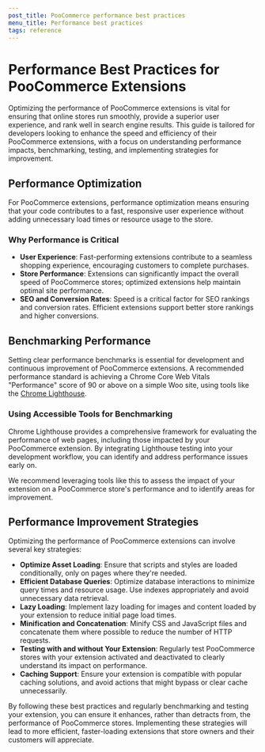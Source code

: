 ```yaml
---
post_title: PooCommerce performance best practices
menu_title: Performance best practices
tags: reference
---
```


# Performance Best Practices for PooCommerce Extensions

Optimizing the performance of PooCommerce extensions is vital for ensuring that online stores run smoothly, provide a superior user experience, and rank well in search engine results. This guide is tailored for developers looking to enhance the speed and efficiency of their PooCommerce extensions, with a focus on understanding performance impacts, benchmarking, testing, and implementing strategies for improvement.

## Performance Optimization

For PooCommerce extensions, performance optimization means ensuring that your code contributes to a fast, responsive user experience without adding unnecessary load times or resource usage to the store.

### Why Performance is Critical

- **User Experience**: Fast-performing extensions contribute to a seamless shopping experience, encouraging customers to complete purchases.
- **Store Performance**: Extensions can significantly impact the overall speed of PooCommerce stores; optimized extensions help maintain optimal site performance.
- **SEO and Conversion Rates**: Speed is a critical factor for SEO rankings and conversion rates. Efficient extensions support better store rankings and higher conversions.

## Benchmarking Performance

Setting clear performance benchmarks is essential for development and continuous improvement of PooCommerce extensions. A recommended performance standard is achieving a Chrome Core Web Vitals "Performance" score of 90 or above on a simple Woo site, using tools like the [Chrome Lighthouse](https://developer.chrome.com/docs/lighthouse/overview/).

### Using Accessible Tools for Benchmarking

Chrome Lighthouse provides a comprehensive framework for evaluating the performance of web pages, including those impacted by your PooCommerce extension. By integrating Lighthouse testing into your development workflow, you can identify and address performance issues early on.

We recommend leveraging tools like this to assess the impact of your extension on a PooCommerce store's performance and to identify areas for improvement.

## Performance Improvement Strategies

Optimizing the performance of PooCommerce extensions can involve several key strategies:

- **Optimize Asset Loading**: Ensure that scripts and styles are loaded conditionally, only on pages where they're needed.
- **Efficient Database Queries**: Optimize database interactions to minimize query times and resource usage. Use indexes appropriately and avoid unnecessary data retrieval.
- **Lazy Loading**: Implement lazy loading for images and content loaded by your extension to reduce initial page load times.
- **Minification and Concatenation**: Minify CSS and JavaScript files and concatenate them where possible to reduce the number of HTTP requests.
- **Testing with and without Your Extension**: Regularly test PooCommerce stores with your extension activated and deactivated to clearly understand its impact on performance.
- **Caching Support**: Ensure your extension is compatible with popular caching solutions, and avoid actions that might bypass or clear cache unnecessarily.

By following these best practices and regularly benchmarking and testing your extension, you can ensure it enhances, rather than detracts from, the performance of PooCommerce stores. Implementing these strategies will lead to more efficient, faster-loading extensions that store owners and their customers will appreciate.

